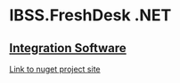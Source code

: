 # IBSS.FreshDesk .NET
## [Integration Software](http://www.integrationsoftware.se/)

[Link to nuget project site](https://www.nuget.org/packages/IBSS.FreshDesk/)